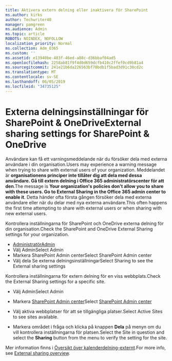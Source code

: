 ```yaml
---
title: Aktivera extern delning eller inaktivera för SharePoint
ms.author: kirks
author: Techwriter40
manager: pamgreen
ms.audience: Admin
ms.topic: article
ROBOTS: NOINDEX, NOFOLLOW
localization_priority: Normal
ms.collection: Adm_O365
ms.custom: ''
ms.assetid: e13940be-483f-46ed-a88c-d36bbaf04ad5
ms.openlocfilehash: 2258ab81f9f4d0d659dcfb410c2ffef0cd9b81a4
ms.sourcegitcommit: 241e21b6da226563bf70bdb1f5bad3d91c38cd2c
ms.translationtype: MT
ms.contentlocale: sv-SE
ms.lasthandoff: 06/05/2019
ms.locfileid: "34735125"
---
```

# <a name="external-sharing-settings-for-sharepoint--onedrive"></a><span data-ttu-id="364f4-102">Externa delningsinställningar för SharePoint & OneDrive</span><span class="sxs-lookup"><span data-stu-id="364f4-102">External sharing settings for SharePoint & OneDrive</span></span>

<span data-ttu-id="364f4-103">Användare kan få ett varningsmeddelande när du försöker dela med externa användare i din organisation.</span><span class="sxs-lookup"><span data-stu-id="364f4-103">Users may experience a warning message when trying to share with external users of your organization.</span></span> <span data-ttu-id="364f4-104">Meddelandet är **organisationens principer inte tillåter dig att dela med dessa användare. Gå till extern delning i Office 365 administratörscenter för att den**.</span><span class="sxs-lookup"><span data-stu-id="364f4-104">The message is **Your organization's policies don't allow you to share with these users. Go to External Sharing in the Office 365 admin center to enable it**.</span></span> <span data-ttu-id="364f4-105">Detta händer ofta första gången försöker dela med externa användare eller när du delar med nya externa användare.</span><span class="sxs-lookup"><span data-stu-id="364f4-105">This often happens the first time attempting to share with external users or when sharing with new external users.</span></span>

<span data-ttu-id="364f4-106">Kontrollera inställningarna för SharePoint och OneDrive externa delning för din organisation.</span><span class="sxs-lookup"><span data-stu-id="364f4-106">Check the SharePoint and OneDrive External Sharing settings for your organization.</span></span>

- [<span data-ttu-id="364f4-107">Administratör</span><span class="sxs-lookup"><span data-stu-id="364f4-107">Admin</span></span>](https://admin.microsoft.com/AdminPortal/Home#/homepage">https://admin.microsoft.com/)
- <span data-ttu-id="364f4-108">Välj Admin</span><span class="sxs-lookup"><span data-stu-id="364f4-108">Select Admin</span></span>
- <span data-ttu-id="364f4-109">Markera SharePoint Admin center</span><span class="sxs-lookup"><span data-stu-id="364f4-109">Select SharePoint Admin center</span></span>
- <span data-ttu-id="364f4-110">Välj dela Se externa delningsinställningar</span><span class="sxs-lookup"><span data-stu-id="364f4-110">Select Sharing to see the External sharing settings</span></span>

<span data-ttu-id="364f4-111">Kontrollera inställningarna för extern delning för en viss webbplats.</span><span class="sxs-lookup"><span data-stu-id="364f4-111">Check the External Sharing settings for a specific site.</span></span>

- <span data-ttu-id="364f4-112">Välj Admin</span><span class="sxs-lookup"><span data-stu-id="364f4-112">Select Admin</span></span>

- <span data-ttu-id="364f4-113">Markera [SharePoint Admin center](https://admin.microsoft.com/AdminPortal/Home#/homepage">https://admin.microsoft.com/)</span><span class="sxs-lookup"><span data-stu-id="364f4-113">Select [SharePoint Admin center](https://admin.microsoft.com/AdminPortal/Home#/homepage">https://admin.microsoft.com/)</span></span>

- <span data-ttu-id="364f4-114">Välj aktiva webbplatser för att se tillgängliga platser.</span><span class="sxs-lookup"><span data-stu-id="364f4-114">Select Active Sites to see sites available.</span></span>
- <span data-ttu-id="364f4-115">Markera området i fråga och klicka på knappen **Dela** på menyn om du vill kontrollera inställningarna för platsen.</span><span class="sxs-lookup"><span data-stu-id="364f4-115">Select the Site in question and select the **Sharing** button from the menu to verify the setting for the site.</span></span>

<span data-ttu-id="364f4-116">Mer information finns i [Översikt över kalenderdelning-externt](https://docs.microsoft.com/en-us/sharepoint/external-sharing-overview).</span><span class="sxs-lookup"><span data-stu-id="364f4-116">For more info, see [External sharing overview](https://docs.microsoft.com/en-us/sharepoint/external-sharing-overview).</span></span>